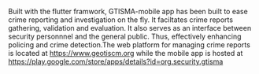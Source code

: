 Built with the flutter framwork, GTISMA-mobile app has been built to ease crime reporting and investigation on the fly. It faciltates crime reports gathering, validation and evaluation. It also serves as an interface between security personnnel and the general public. Thus, effectively enhancing policing and crime detection.The web platform for managing crime reports is located at https://www.geotiscm.org while the mobile app is hosted at https://play.google.com/store/apps/details?id=org.security.gtisma
